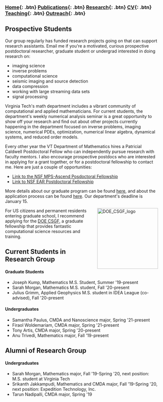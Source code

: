### [Home](https://eileenrmartin.github.io){: .btn}     [Publications](/publications){: .btn}     [Research](/research){: .btn}      [CV](/docs/ermartin_CV.pdf){: .btn}    [Teaching](/teaching){: .btn}     [Outreach](/outreach){: .btn}

## Prospective Students

Our group regularly has funded research projects going on that can support research assistants. Email me if you're a motivated, curious prospective postdoctoral researcher, graduate student or undergrad interested in doing research on: 
* imaging science 
* inverse problems 
* computational science 
* seismic imaging and source detection 
* data compression
* working with large streaming data sets
* signal processing

Virginia Tech's math department includes a vibrant community of computational and applied mathematicians. For current students, the department's weekly numerical analysis seminar is a great opportunity to show off your research and find out about other projects currently happening in the department focused on inverse problems, imaging science, numerical PDEs, optimization, numerical linear algebra, dynamical systems, and reduced order models. 


Every other year the VT Department of Mathematics hires a Patricial Caldwell Postdoctoral Fellow who can independently pursue research with faculty mentors. I also encourage prospective postdocs who are interested in applying for a grant together, or for a postdoctoral fellowship to contact me. Here are just a couple of opportunities:
* [Link to the NSF MPS-Ascend Posdoctoral Fellowship](https://www.nsf.gov/funding/pgm_summ.jsp?pims_id=505879)
* [Link to NSF EAR Postdoctoral Fellowship](https://nsf.gov/funding/pgm_summ.jsp?pims_id=503144&org=OMA)


More details about our graduate program can be found [here](https://secure.graduateschool.vt.edu/graduate_catalog/program.htm?programID=002d14431ce38e83011ce38e94040020&nocache=1536867097477), and about the application process can be found [here](https://graduateschool.vt.edu/admissions/how-to-apply.html). Our department's deadline is January 15.

<img src="https://eileenrmartin.github.io/prospectiveStudents/img/DOE_CSGF_logo.png" alt="DOE_CSGF_logo" align="right" width="200">  For US citizens and permanent residents entering graduate school, I recommend applying for the [DOE CSGF](https://www.krellinst.org/csgf/about-doe-csgf), a graduate fellowship that provides fantastic computational science resources and training. 


## Current Students in Research Group

#### Graduate Students
* Joseph Kump, Mathematics M.S. Student, Summer '19-present
* Sarah Morgan, Mathematics M.S. student, Fall '20-present
* Julius Grimm, Applied Geophysics M.S. student in IDEA League (co-advised), Fall '20-present

#### Undergraduates
* Samantha Paulus, CMDA and Nanoscience major, Spring '21-present
* Firaol Woldemariam, CMDA major, Spring '21-present
* Tony Artis, CMDA major, Spring '20-present
* Anu Trivedi, Mathematics major, Fall '19-present


## Alumni of Research Group

#### Undergraduates
* Sarah Morgan, Mathematics major, Fall '19-Spring '20, next position: M.S. student at Virginia Tech
* Srikanth Jakkampudi, Mathematics and CMDA major, Fall '19-Spring '20, next position: Expedition Technology, Inc.
* Tarun Nadipalli, CMDA major, Spring '19



